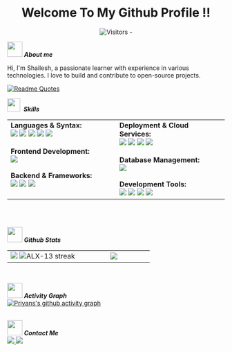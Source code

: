 <p align="center">
  <h1 align="center"> Welcome To My Github Profile !!</h1>
</p>

<p align="center">
  <img src="https://komarev.com/ghpvc/?username=Priyans00&color=blue" alt="Visitors - " />
</p>

<!--About me -->
<img src = "https://github.com/7oSkaaa/7oSkaaa/blob/main/Images/about_me.gif?raw=true" width = 35>&nbsp;***About me***
<p align="left">Hi, I'm Shailesh, a passionate learner with experience in various technologies. I love to build and contribute to open-source projects.
</p>

[![Readme Quotes](https://quotes-github-readme.vercel.app/api?type=horizontal&theme=monokai)](https://github.com/piyushsuthar/github-readme-quotes)

<!-- TEch Stack-->
<img src="https://media2.giphy.com/media/QssGEmpkyEOhBCb7e1/giphy.gif?cid=ecf05e47a0n3gi1bfqntqmob8g9aid1oyj2wr3ds3mg700bl&rid=giphy.gif" width ="30">&nbsp; ***Skills***

<table width="100%">
<tr>
  <td valign="top" width="50%">
    <strong>Languages & Syntax:</strong><br>
    <img src="https://img.shields.io/badge/Go-00ADD8?style=for-the-badge&logo=go&logoColor=white">
    <img src="https://img.shields.io/badge/c++-%2300599C.svg?style=for-the-badge&logo=c%2B%2B&logoColor=white">
    <img src="https://img.shields.io/badge/python-3670A0?style=for-the-badge&logo=python&logoColor=ffdd54">
    <img src="https://img.shields.io/badge/javascript-%23323330.svg?style=for-the-badge&logo=javascript&logoColor=%23F7DF1E">
    <img src="https://img.shields.io/badge/c-%2300599C.svg?style=for-the-badge&logo=c&logoColor=white"><br><br>
    <strong>Frontend Development:</strong><br>
    <img src="https://img.shields.io/badge/react-%2320232a.svg?style=for-the-badge&logo=react&logoColor=%2361DAFB"><br><br>
    <strong>Backend & Frameworks:</strong><br>
    <img src="https://img.shields.io/badge/Fiber-00ADD8?style=for-the-badge&logo=fiber&logoColor=white">
    <img src="https://img.shields.io/badge/Flask-000000?style=for-the-badge&logo=Flask&logoColor=white">
    <img src="https://img.shields.io/badge/FastAPI-005571?style=for-the-badge&logo=fastapi">
  </td>
  <td valign="top" width="50%">
    <strong>Deployment & Cloud Services:</strong><br>
    <img src="https://img.shields.io/badge/docker-%230db7ed.svg?style=for-the-badge&logo=docker&logoColor=white">
    <img src="https://img.shields.io/badge/Render-%2346E3B7.svg?style=for-the-badge&logo=render&logoColor=white">
    <img src="https://img.shields.io/badge/Vercel-000000?style=for-the-badge&logo=vercel&logoColor=white">
    <img src="https://img.shields.io/badge/Netlify-00C7B7?style=for-the-badge&logo=netlify&logoColor=white"><br><br>
    <strong>Database Management:</strong><br>
    <img src="https://img.shields.io/badge/Supabase-3ECF8E?style=for-the-badge&logo=supabase&logoColor=white"><br><br>
    <strong>Development Tools:</strong><br>
    <img src="https://img.shields.io/badge/GIT-E44C30?style=for-the-badge&logo=git&logoColor=white">
    <img src="https://img.shields.io/badge/github-%23121011.svg?style=for-the-badge&logo=github&logoColor=white">
    <img src="https://img.shields.io/badge/Postman-FF6C37?style=for-the-badge&logo=postman&logoColor=white">
    <img src="https://img.shields.io/badge/Windows-0078D6?style=for-the-badge&logo=windows&logoColor=white">
  </td>
</tr>
</table>
<br>
<br>

<!-- Github Stats -->
<img src="https://media.giphy.com/media/iY8CRBdQXODJSCERIr/giphy.gif" width="35">&nbsp;***Github Stats***
<br>
<p align="center">
<table align="center">  
<tr>
<td width="50%" align="center">
    <img src="https://github-readme-stats.vercel.app/api?username=Priyans00&theme=nightowl&show_icons=true&count_private=true" />
    <img src="https://github-readme-streak-stats.herokuapp.com/?user=Priyans00&theme=nightowl&hide_border=false" alt="ALX-13 streak" />
</td>
<td width="50%" align="center">
    <img src="https://github-readme-stats.anuraghazra1.vercel.app/api/top-langs/?username=Priyans00&theme=nightowl&hide_border=false&langs_count=10"/>
</td>
</tr>
</table>
</p>
<br>

<img src="https://media0.giphy.com/media/v1.Y2lkPTc5MGI3NjExdmdmdDM1cmJwb2hxMHd1bDN4YjljYWJqdHFmNW5ucXk2ejBlbms3dCZlcD12MV9pbnRlcm5hbF9naWZfYnlfaWQmY3Q9Zw/dtB7kgF86VwZWY5Iee/giphy.gif" width="35">&nbsp;***Activity Graph***
<br>
[![Priyans's github activity graph](https://github-readme-activity-graph.vercel.app/graph?username=Priyans00&theme=github-compact)](https://github.com/Priyans00/github-readme-activity-graph)
<br>
<br>

<img src="https://media1.giphy.com/media/v1.Y2lkPTc5MGI3NjExeTVxYjg5bGNmODF6bzJjYWVpajdleWwzaGhvcDVleHpoZXg2ZG41NCZlcD12MV9pbnRlcm5hbF9naWZfYnlfaWQmY3Q9Zw/b8yN3aUkspAQ56Sa9T/giphy.gif" width="35">&nbsp;***Contact Me***
<br>
<a href="https://www.linkedin.com/in/shailesh-mishra-7a6021352/"><img src="https://img.shields.io/badge/linkedin-%230077B5.svg?style=for-the-badge&logo=linkedin&logoColor=white">
<a href="https://mailto:priyans1532@gmail.com"><img src="https://img.shields.io/badge/Gmail-D14836?style=for-the-badge&logo=gmail&logoColor=white">
<br>
<br>



